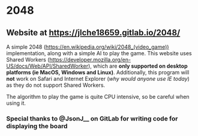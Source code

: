 # 2048

## Website at https://jlche18659.gitlab.io/2048/

A simple 2048 (https://en.wikipedia.org/wiki/2048_(video_game)) implementation, along with a simple AI to play the game. This website uses Shared Workers (https://developer.mozilla.org/en-US/docs/Web/API/SharedWorker), which are **only supported on desktop platforms (ie MacOS, Windows and Linux)**. Additionally, this program will **not** work on Safari and Internet Explorer (_why would anyone use IE today_) as they do not support Shared Workers.

The algorithm to play the game is quite CPU intensive, so be careful when using it.

### Special thanks to @JsonJ__ on GitLab for writing code for displaying the board
